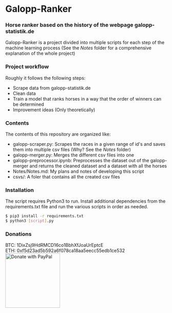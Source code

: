 # Galopp-Ranker
### Horse ranker based on the history of the webpage galopp-statistik.de
Galopp-Ranker is a project divided into multiple scripts for each step of the machine learning process (See the _Notes_ folder for a comprehensive explanation of the whole project)

### Project workflow
Roughly it follows the following steps:
- Scrape data from galopp-statistik.de
- Clean data
- Train a model that ranks horses in a way that the order of winners can be determined
- Improvement ideas (Only theoretically)

### Contents
The contents of this repository are organized like:

  - galopp-scraper.py: Scrapes the races in a given range of id's and saves them into multiple csv files (Why? See the _Notes_ folder)
  - galopp-merger.py: Merges the different csv files into one
  - galopp-preprocessor.ipynb: Preprocesses the dataset out of the galopp-merger and returns the cleaned dataset and a dataset with all the horses
  - Notes/Notes.md: My plans and notes of developing this script
  - csvs/: A foler that contains all the created csv files

### Installation

The script requires Python3 to run.
Install additional dependencies from the requirements.txt file and run the various scripts in order as needed.

```sh
$ pip3 install -r requirements.txt
$ python3 [script].py
```

### Donations

BTC: 1DixZsj9HdRMCD16co1BbhXfJoaUrEptcE   
ETH: 0xf5d23ad5b592a6f078ca18aa5eecc55edb1ce532  
<a href="https://paypal.me/Mechamod">
  <img src="https://raw.githubusercontent.com/stefan-niedermann/paypal-donate-button/master/paypal-donate-button.png" alt="Donate with PayPal" width="170"/>
</a>

[//]: #
   [BeautifulSoup]: <https://www.crummy.com/software/BeautifulSoup/>

